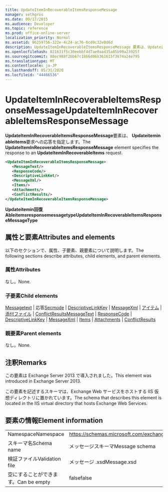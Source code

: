 ```yaml
---
title: UpdateItemInRecoverableItemsResponseMessage
manager: sethgros
ms.date: 09/17/2015
ms.audience: Developer
ms.topic: reference
ms.prod: office-online-server
localization_priority: Normal
ms.assetid: 96259756-322e-4c24-ac76-0cd9c32e0d6d
description: UpdateItemInRecoverableItemsResponseMessage 要素は、Updateitemin Ableitems 要求への応答を指定します。
ms.openlocfilehash: 021631f5c30eebbf4d7ae0aad35a85b99a23925f
ms.sourcegitcommit: 88ec988f2bb67c1866d06b361615f3674a24e795
ms.translationtype: MT
ms.contentlocale: ja-JP
ms.lasthandoff: 05/31/2020
ms.locfileid: "44466536"
---
```

# <a name="updateiteminrecoverableitemsresponsemessage"></a><span data-ttu-id="9b5cc-103">UpdateItemInRecoverableItemsResponseMessage</span><span class="sxs-lookup"><span data-stu-id="9b5cc-103">UpdateItemInRecoverableItemsResponseMessage</span></span>

<span data-ttu-id="9b5cc-104">**UpdateItemInRecoverableItemsResponseMessage**要素は、 **Updateitemin ableitems**要求への応答を指定します。</span><span class="sxs-lookup"><span data-stu-id="9b5cc-104">The **UpdateItemInRecoverableItemsResponseMessage** element specifies the response to an **UpdateItemInRecoverableItems** request.</span></span> 
  
```XML
<UpdateItemInRecoverableItemsResponseMessage>
   <MessageText/>
   <ResponseCode/>
   <DescriptiveLinkKet/>
   <MessageXml/>
   <Items/>
   <Attachments/>
   <ConflictResults/>
</UpdateItemInRecoverableItemsResponseMessage>
```

 <span data-ttu-id="9b5cc-105">**Updateitemin回復 Ableitemsresponsemessagetype**</span><span class="sxs-lookup"><span data-stu-id="9b5cc-105">**UpdateItemInRecoverableItemsResponseMessageType**</span></span>
## <a name="attributes-and-elements"></a><span data-ttu-id="9b5cc-106">属性と要素</span><span class="sxs-lookup"><span data-stu-id="9b5cc-106">Attributes and elements</span></span>

<span data-ttu-id="9b5cc-107">以下のセクションで、属性、子要素、親要素について説明します。</span><span class="sxs-lookup"><span data-stu-id="9b5cc-107">The following sections describe attributes, child elements, and parent elements.</span></span>
  
### <a name="attributes"></a><span data-ttu-id="9b5cc-108">属性</span><span class="sxs-lookup"><span data-stu-id="9b5cc-108">Attributes</span></span>

<span data-ttu-id="9b5cc-109">なし。</span><span class="sxs-lookup"><span data-stu-id="9b5cc-109">None.</span></span>
  
### <a name="child-elements"></a><span data-ttu-id="9b5cc-110">子要素</span><span class="sxs-lookup"><span data-stu-id="9b5cc-110">Child elements</span></span>

<span data-ttu-id="9b5cc-111">[Messagetext](messagetext.md)  | 応答[Secmode](responsecode.md)  | [DescriptiveLinkKey](descriptivelinkkey.md)  | [MessageXml](messagexml.md)  | [アイテム](items.md)  | [添付ファイル](attachments-ex15websvcsotherref.md)  | [ConflictResults](conflictresults.md)</span><span class="sxs-lookup"><span data-stu-id="9b5cc-111">[MessageText](messagetext.md) | [ResponseCode](responsecode.md) | [DescriptiveLinkKey](descriptivelinkkey.md) | [MessageXml](messagexml.md) | [Items](items.md) | [Attachments](attachments-ex15websvcsotherref.md) | [ConflictResults](conflictresults.md)</span></span>
  
### <a name="parent-elements"></a><span data-ttu-id="9b5cc-112">親要素</span><span class="sxs-lookup"><span data-stu-id="9b5cc-112">Parent elements</span></span>

<span data-ttu-id="9b5cc-113">なし。</span><span class="sxs-lookup"><span data-stu-id="9b5cc-113">None.</span></span>
  
## <a name="remarks"></a><span data-ttu-id="9b5cc-114">注釈</span><span class="sxs-lookup"><span data-stu-id="9b5cc-114">Remarks</span></span>

<span data-ttu-id="9b5cc-115">この要素は Exchange Server 2013 で導入されました。</span><span class="sxs-lookup"><span data-stu-id="9b5cc-115">This element was introduced in Exchange Server 2013.</span></span>
  
<span data-ttu-id="9b5cc-116">この要素を記述するスキーマは、Exchange Web サービスをホストする IIS 仮想ディレクトリに置かれています。</span><span class="sxs-lookup"><span data-stu-id="9b5cc-116">The schema that describes this element is located in the IIS virtual directory that hosts Exchange Web Services.</span></span>
  
## <a name="element-information"></a><span data-ttu-id="9b5cc-117">要素の情報</span><span class="sxs-lookup"><span data-stu-id="9b5cc-117">Element information</span></span>

|||
|:-----|:-----|
|<span data-ttu-id="9b5cc-118">Namespace</span><span class="sxs-lookup"><span data-stu-id="9b5cc-118">Namespace</span></span>  <br/> |https://schemas.microsoft.com/exchange/services/2006/message  <br/> |
|<span data-ttu-id="9b5cc-119">スキーマ名</span><span class="sxs-lookup"><span data-stu-id="9b5cc-119">Schema name</span></span>  <br/> |<span data-ttu-id="9b5cc-120">メッセージスキーマ</span><span class="sxs-lookup"><span data-stu-id="9b5cc-120">Message schema</span></span>  <br/> |
|<span data-ttu-id="9b5cc-121">検証ファイル</span><span class="sxs-lookup"><span data-stu-id="9b5cc-121">Validation file</span></span>  <br/> |<span data-ttu-id="9b5cc-122">メッセージ .xsd</span><span class="sxs-lookup"><span data-stu-id="9b5cc-122">Message.xsd</span></span>  <br/> |
|<span data-ttu-id="9b5cc-123">空にすることができます。</span><span class="sxs-lookup"><span data-stu-id="9b5cc-123">Can be empty</span></span>  <br/> |<span data-ttu-id="9b5cc-124">false</span><span class="sxs-lookup"><span data-stu-id="9b5cc-124">false</span></span>  <br/> |
   

